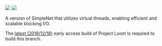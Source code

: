 <img src="https://maven-badges.herokuapp.com/maven-central/com.github.jhg023/SimpleNet/badge.svg"> <img src="http://githubbadges.com/star.svg?user=jhg023&repo=SimpleNet&background=0000ff&color=ffffff&style=flat">

A version of SimpleNet that utilizes virtual threads, enabling efficient and scalable blocking I/O.

The [latest (2019/12/18)](http://jdk.java.net/loom/) early access build of Project Loom is required to build this branch.